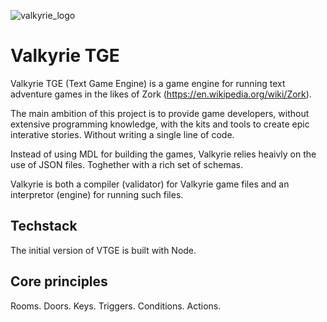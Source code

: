 ![valkyrie_logo](https://github.com/whemmingsson/valkyrie-tge/assets/37114315/5b4b3eaf-69f7-468f-b8da-b6b0ff60c3e1)

# Valkyrie TGE
Valkyrie TGE (Text Game Engine) is a game engine for running text adventure games in the likes of Zork (https://en.wikipedia.org/wiki/Zork). 

The main ambition of this project is to provide game developers, without extensive programming knowledge, with the kits and tools to create epic interative stories. Without writing a single line of code.  

Instead of using MDL for building the games, Valkyrie relies heaivly on the use of JSON files. Toghether with a rich set of schemas. 

Valkyrie is both a compiler (validator) for Valkyrie game files and an interpretor (engine) for running such files.

## Techstack
The initial version of VTGE is built with Node.

## Core principles
Rooms. Doors. Keys. Triggers. Conditions. Actions. 
